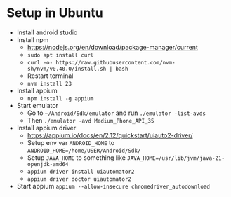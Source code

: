 # Setup in Ubuntu
* Install android studio
* Install npm
  * https://nodejs.org/en/download/package-manager/current
  * `sudo apt install curl`
  * `curl -o- https://raw.githubusercontent.com/nvm-sh/nvm/v0.40.0/install.sh | bash`
  * Restart terminal
  * `nvm install 23`
* Install appium
  * `npm install -g appium`
* Start emulator
  * Go to `~/Android/Sdk/emulator` and run `./emulator -list-avds`
  * Then `./emulator -avd Medium_Phone_API_35`
* Install appium driver
  * https://appium.io/docs/en/2.12/quickstart/uiauto2-driver/
  * Setup env var `ANDROID_HOME` to `ANDROID_HOME=/home/USER/Android/Sdk/`
  * Setup `JAVA_HOME` to something like `JAVA_HOME=/usr/lib/jvm/java-21-openjdk-amd64`
  * `appium driver install uiautomator2`
  * `appium driver doctor uiautomator2`
* Start appium `appium --allow-insecure chromedriver_autodownload`
